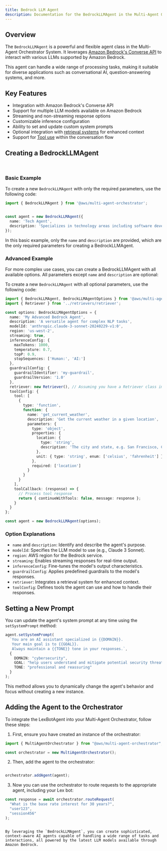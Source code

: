```yaml
---
title: Bedrock LLM Agent
description: Documentation for the BedrockLLMAgent in the Multi-Agent Orchestrator
---
```

## Overview

The `BedrockLLMAgent` is a powerful and flexible agent class in the Multi-Agent Orchestrator System. It leverages [Amazon Bedrock's Converse API](https://docs.aws.amazon.com/bedrock/latest/userguide/conversation-inference.html) to interact with various LLMs supported by Amazon Bedrock. 

This agent can handle a wide range of processing tasks, making it suitable for diverse applications such as conversational AI, question-answering systems, and more.

## Key Features

- Integration with Amazon Bedrock's Converse API
- Support for multiple LLM models available on Amazon Bedrock
- Streaming and non-streaming response options
- Customizable inference configuration
- Ability to set and update custom system prompts
- Optional integration with [retrieval systems](/multi-agent-orchestrator/retrievers/overview) for enhanced context
- Support for [Tool use](https://docs.aws.amazon.com/bedrock/latest/userguide/tool-use.html) within the conversation flow

## Creating a BedrockLLMAgent

<br>

### Basic Example

To create a new `BedrockLLMAgent` with only the required parameters, use the following code:

```typescript
import { BedrockLLMAgent } from '@aws/multi-agent-orchestrator';


const agent = new BedrockLLMAgent({
  name: 'Tech Agent',
  description: 'Specializes in technology areas including software development, hardware, AI, cybersecurity, blockchain, cloud computing, emerging tech innovations, and pricing/costs related to technology products and services.'
});
```

In this basic example, only the `name` and `description` are provided, which are the only required parameters for creating a BedrockLLMAgent.

### Advanced Example

For more complex use cases, you can create a BedrockLLMAgent with all available options. All parameters except `name` and `description` are optional:


To create a new `BedrockLLMAgent` with all optional parameters, use the following code:

```typescript
import { BedrockLLMAgent, BedrockLLMAgentOptions } from '@aws/multi-agent-orchestrator';
import { Retriever } from '../retrievers/retriever';

const options: BedrockLLMAgentOptions = {
  name: 'My Advanced Bedrock Agent',
  description: 'A versatile agent for complex NLP tasks',
  modelId: 'anthropic.claude-3-sonnet-20240229-v1:0',
  region: 'us-west-2',
  streaming: true,
  inferenceConfig: {
    maxTokens: 1000,
    temperature: 0.7,
    topP: 0.9,
    stopSequences: ['Human:', 'AI:']
  },
  guardrailConfig: {
    guardrailIdentifier: 'my-guardrail',
    guardrailVersion: '1.0'
  },
  retriever: new Retriever(), // Assuming you have a Retriever class implemented
  toolConfig: {
    tool: [
      {
        type: 'function',
        function: {
          name: 'get_current_weather',
          description: 'Get the current weather in a given location',
          parameters: {
            type: 'object',
            properties: {
              location: {
                type: 'string',
                description: 'The city and state, e.g. San Francisco, CA'
              },
              unit: { type: 'string', enum: ['celsius', 'fahrenheit'] }
            },
            required: ['location']
          }
        }
      }
    ],
    toolCallback: (response) => {
      // Process tool response
      return { continueWithTools: false, message: response };
    }
  }
};

const agent = new BedrockLLMAgent(options);
```

### Option Explanations

- `name` and `description`: Identify and describe the agent's purpose.
- `modelId`: Specifies the LLM model to use (e.g., Claude 3 Sonnet).
- `region`: AWS region for the Bedrock service.
- `streaming`: Enables streaming responses for real-time output.
- `inferenceConfig`: Fine-tunes the model's output characteristics.
- `guardrailConfig`: Applies predefined guardrails to the model's responses.
- `retriever`: Integrates a retrieval system for enhanced context.
- `toolConfig`: Defines tools the agent can use and how to handle their responses.

## Setting a New Prompt

You can update the agent's system prompt at any time using the `setSystemPrompt` method:

```typescript
agent.setSystemPrompt(
  `You are an AI assistant specialized in {{DOMAIN}}.
   Your main goal is to {{GOAL}}.
   Always maintain a {{TONE}} tone in your responses.`,
  {
    DOMAIN: "cybersecurity",
    GOAL: "help users understand and mitigate potential security threats",
    TONE: "professional and reassuring"
  }
);
```

This method allows you to dynamically change the agent's behavior and focus without creating a new instance.

## Adding the Agent to the Orchestrator

To integrate the LexBotAgent into your Multi-Agent Orchestrator, follow these steps:

1. First, ensure you have created an instance of the orchestrator:

```typescript
import { MultiAgentOrchestrator } from "@aws/multi-agent-orchestrator";

const orchestrator = new MultiAgentOrchestrator();
```

2. Then, add the agent to the orchestrator:

```typescript

orchestrator.addAgent(agent);
```

3. Now you can use the orchestrator to route requests to the appropriate agent, including your Lex bot:

```typescript
const response = await orchestrator.routeRequest(
  "What is the base rate interest for 30 years?",
  "user123",
  "session456"
);
```
```

By leveraging the `BedrockLLMAgent`, you can create sophisticated, context-aware AI agents capable of handling a wide range of tasks and interactions, all powered by the latest LLM models available through Amazon Bedrock.